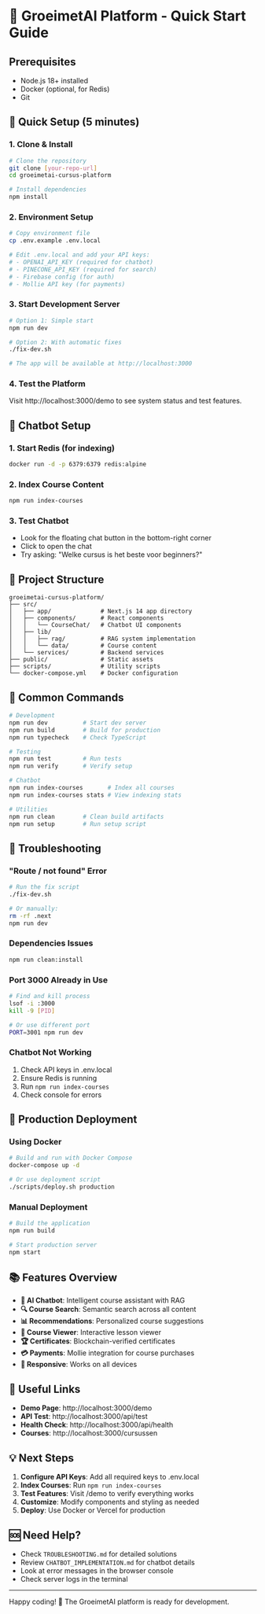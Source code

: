 # 🚀 GroeimetAI Platform - Quick Start Guide

## Prerequisites

- Node.js 18+ installed
- Docker (optional, for Redis)
- Git

## 🎯 Quick Setup (5 minutes)

### 1. Clone & Install

```bash
# Clone the repository
git clone [your-repo-url]
cd groeimetai-cursus-platform

# Install dependencies
npm install
```

### 2. Environment Setup

```bash
# Copy environment file
cp .env.example .env.local

# Edit .env.local and add your API keys:
# - OPENAI_API_KEY (required for chatbot)
# - PINECONE_API_KEY (required for search)
# - Firebase config (for auth)
# - Mollie API key (for payments)
```

### 3. Start Development Server

```bash
# Option 1: Simple start
npm run dev

# Option 2: With automatic fixes
./fix-dev.sh

# The app will be available at http://localhost:3000
```

### 4. Test the Platform

Visit http://localhost:3000/demo to see system status and test features.

## 🤖 Chatbot Setup

### 1. Start Redis (for indexing)

```bash
docker run -d -p 6379:6379 redis:alpine
```

### 2. Index Course Content

```bash
npm run index-courses
```

### 3. Test Chatbot

- Look for the floating chat button in the bottom-right corner
- Click to open the chat
- Try asking: "Welke cursus is het beste voor beginners?"

## 📁 Project Structure

```
groeimetai-cursus-platform/
├── src/
│   ├── app/              # Next.js 14 app directory
│   ├── components/       # React components
│   │   └── CourseChat/   # Chatbot UI components
│   ├── lib/
│   │   ├── rag/          # RAG system implementation
│   │   └── data/         # Course content
│   └── services/         # Backend services
├── public/               # Static assets
├── scripts/              # Utility scripts
└── docker-compose.yml    # Docker configuration
```

## 🔧 Common Commands

```bash
# Development
npm run dev          # Start dev server
npm run build        # Build for production
npm run typecheck    # Check TypeScript

# Testing
npm run test         # Run tests
npm run verify       # Verify setup

# Chatbot
npm run index-courses       # Index all courses
npm run index-courses stats # View indexing stats

# Utilities
npm run clean        # Clean build artifacts
npm run setup        # Run setup script
```

## 🐛 Troubleshooting

### "Route / not found" Error
```bash
# Run the fix script
./fix-dev.sh

# Or manually:
rm -rf .next
npm run dev
```

### Dependencies Issues
```bash
npm run clean:install
```

### Port 3000 Already in Use
```bash
# Find and kill process
lsof -i :3000
kill -9 [PID]

# Or use different port
PORT=3001 npm run dev
```

### Chatbot Not Working
1. Check API keys in .env.local
2. Ensure Redis is running
3. Run `npm run index-courses`
4. Check console for errors

## 🚀 Production Deployment

### Using Docker

```bash
# Build and run with Docker Compose
docker-compose up -d

# Or use deployment script
./scripts/deploy.sh production
```

### Manual Deployment

```bash
# Build the application
npm run build

# Start production server
npm start
```

## 📚 Features Overview

- **🤖 AI Chatbot**: Intelligent course assistant with RAG
- **🔍 Course Search**: Semantic search across all content
- **📊 Recommendations**: Personalized course suggestions
- **📖 Course Viewer**: Interactive lesson viewer
- **🏆 Certificates**: Blockchain-verified certificates
- **💳 Payments**: Mollie integration for course purchases
- **📱 Responsive**: Works on all devices

## 🔗 Useful Links

- **Demo Page**: http://localhost:3000/demo
- **API Test**: http://localhost:3000/api/test
- **Health Check**: http://localhost:3000/api/health
- **Courses**: http://localhost:3000/cursussen

## 💡 Next Steps

1. **Configure API Keys**: Add all required keys to .env.local
2. **Index Courses**: Run `npm run index-courses`
3. **Test Features**: Visit /demo to verify everything works
4. **Customize**: Modify components and styling as needed
5. **Deploy**: Use Docker or Vercel for production

## 🆘 Need Help?

- Check `TROUBLESHOOTING.md` for detailed solutions
- Review `CHATBOT_IMPLEMENTATION.md` for chatbot details
- Look at error messages in the browser console
- Check server logs in the terminal

---

Happy coding! 🎉 The GroeimetAI platform is ready for development.